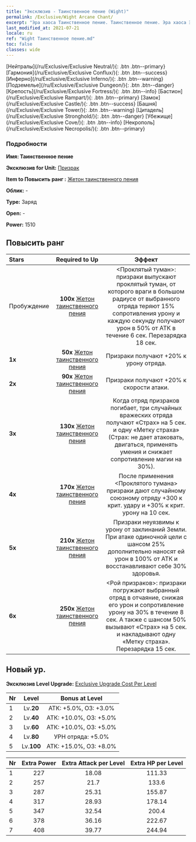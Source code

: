 ```yaml
---
title: "Эксклюзив - Таинственное пение (Wight)"
permalink: /Exclusive/Wight Arcane Chant/
excerpt: "Эра хаоса Таинственное пение. Таинственное пение. Эра хаоса Эксклюзив Таинственное пение. Призрак Эксклюзив."
last_modified_at: 2021-07-21
locale: ru
ref: "Wight Таинственное пение.md"
toc: false
classes: wide
---
```

 [Нейтралы](/ru/Exclusive/Exclusive Neutral/){: .btn .btn--primary} [Гармония](/ru/Exclusive/Exclusive Conflux/){: .btn .btn--success} [Инферно](/ru/Exclusive/Exclusive Inferno/){: .btn .btn--warning} [Подземелье](/ru/Exclusive/Exclusive Dungeon/){: .btn .btn--danger} [Крепость](/ru/Exclusive/Exclusive Fortress/){: .btn .btn--info} [Бастион](/ru/Exclusive/Exclusive Rampart/){: .btn .btn--primary} [Замок](/ru/Exclusive/Exclusive Castle/){: .btn .btn--success} [Башня](/ru/Exclusive/Exclusive Tower/){: .btn .btn--warning} [Цитадель](/ru/Exclusive/Exclusive Stronghold/){: .btn .btn--danger} [Убежище](/ru/Exclusive/Exclusive Cove/){: .btn .btn--info} [Некрополь](/ru/Exclusive/Exclusive Necropolis/){: .btn .btn--primary} 

### Подробности
 **Имя: Таинственное пение** 

 **Эксклюзив for Unit:** [Призрак](/ru/units/Wight/) 

 **Item to Повысить ранг :** [Жетон таинственного пения](/ItemsRU/con_915/)

 **Облик:** -

 **Type:** Заряд

 **Open:** -

 **Power:** 1510

## Повысить ранг 

  |     Stars    |  Required to Up | Эффект |
  |:-------------|:---------------:|:---------------:|
  |  Пробуждение  | **100x** [Жетон таинственного пения](/ItemsRU/con_915/) | <Проклятый туман>: призраки выпускают проклятый туман, от которого враги в большом радиусе от выбранного отряда теряют 15% сопротивления урону и каждую секунду получают урон в 50% от АТК в течение 6 сек. Перезарядка 18 сек. |
  | **1x** <i class="fas fa-star"/> | **50x** [Жетон таинственного пения](/ItemsRU/con_915/) | Призраки получают +20% к урону отряда. |
  | **2x** <i class="fas fa-star"/> | **90x** [Жетон таинственного пения](/ItemsRU/con_915/) | Призраки получают +20% к скорости атаки. |
  | **3x** <i class="fas fa-star"/> | **130x** [Жетон таинственного пения](/ItemsRU/con_915/) | Когда отряд призраков погибает, три случайных вражеских отряда получают «Страх» на 5 сек. и одну «Метку страха» (Страх: не дает атаковать, двигаться, применять умения и снижает сопротивление магии на 30%). |
  | **4x** <i class="fas fa-star"/> | **170x** [Жетон таинственного пения](/ItemsRU/con_915/) | После применения <Проклятого тумана> призраки дают случайному союзному отряду +300 к крит. удару и +30% к крит. урону на 10 сек. |
  | **5x** <i class="fas fa-star"/> | **210x** [Жетон таинственного пения](/ItemsRU/con_915/) | Призраки неуязвимы к урону от заклинаний Земли. При атаке одиночной цели с шансом 25% дополнительно наносят ей урон в 100% от АТК и восстанавливают себе 30% здоровья. |
  | **6x** <i class="fas fa-star"/> | **250x** [Жетон таинственного пения](/ItemsRU/con_915/) | <Рой призраков>: призраки погружают выбранный отряд в отчаяние, снижая его урон и сопротивление урону на 30% в течение 8 сек. А также с шансом 50% вызывают «Страх» на 5 сек. и накладывают одну «Метку страха». Перезарядка 15 сек. |


## Новый ур.
 **Эксклюзив Level Upgrade:** [Exclusive Upgrade Cost Per Level](/Exclusive/ExclusiveUpgradeCostPerLevel/)

  |  Nr  |   Level  | Bonus at Level |
  |:-----|:--------:|:--------------:|
  | 1 | Lv.**20** | АТК: +5.0%, ОЗ: +3.0% |
  | 2 | Lv.**40** | АТК: +10.0%, ОЗ: +5.0% |
  | 3 | Lv.**60** | АТК: +10.0%, ОЗ: +5.0% |
  | 4 | Lv.**80** | УРН отряда: +5.0% |
  | 5 | Lv.**100** | АТК: +15.0%, ОЗ: +8.0% |


  |  Nr  |  Extra Power | Extra Attack per Level | Extra HP per Level |
  |:-----|:--------:|:--------:|:--------:|
  | 1 | 227 | 18.08 | 111.33 |
  | 2 | 257 | 21.7 | 133.6 |
  | 3 | 287 | 25.31 | 155.87 |
  | 4 | 317 | 28.93 | 178.14 |
  | 5 | 347 | 32.54 | 200.4 |
  | 6 | 378 | 36.16 | 222.67 |
  | 7 | 408 | 39.77 | 244.94 |


